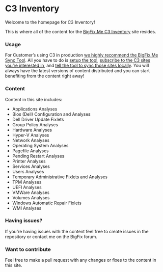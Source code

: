 # C3 Inventory
Welcome to the homepage for C3 Inventory!

This is where all of the content for the [BigFix.Me C3 Inventory](https://bigfix.me/site/details/10400#tabs-2) site resides.

### Usage

For Customer’s using C3 in production [we highly recommend the BigFix.Me Sync Tool](https://bigfix.me/learn#tabs-5). All you have to do is [setup the tool](https://bigfix.me/learn#tabs-5), [subscribe to the C3 sites you’re interested in](https://bigfix.me/user/strawgate#tabs-3), and [tell the tool to sync those sites locally](https://forum.bigfix.com/uploads/default/original/2X/e/e58d2809d04e68fe25633692b78beaf789e2c740.png). You will always have the latest versions of content distributed and you can start benefiting from the content right away!

### Content

Content in this site includes:

* Applications Analyses
* Bios (Dell) Configuration and Analyses
* Dell Driver Update Fixlets
* Group Policy Analyses
* Hardware Analyses
* Hyper-V Analyses
* Network Analyses
* Operating System Analyses
* Pagefile Analyses
* Pending Restart Analyses
* Printer Analyses
* Services Analyses
* Users Analyses
* Temporary Administrative Fixlets and Analyses
* TPM Analyses
* UEFI Analyses
* VMWare Analyses
* Volumes Analyses
* Windows Automatic Repair Fixlets
* WMI Analyses

### Having issues?

If you're having issues with the content feel free to create issues in the repository or contact me on the BigFix forum.

### Want to contribute

Feel free to make a pull request with any changes or fixes to the content in this site.
